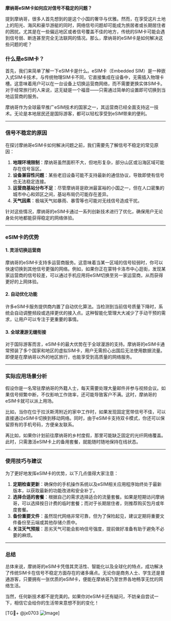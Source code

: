 **摩纳哥eSIM卡如何应对信号不稳定的问题？**

提到摩纳哥，很多人首先想到的是这个小国的奢华与优雅。然而，在享受这片土地上的阳光、海风和豪华游艇的同时，网络信号问题却可能成为旅居者或长期居住者的困扰。尤其是在一些偏远地区或者信号覆盖不佳的地方，传统的SIM卡可能会遇到信号弱、断连甚至完全无法联网的情况。那么，摩纳哥的eSIM卡是如何解决这些问题的呢？

### 什么是eSIM卡？

首先，我们来简单了解一下eSIM卡是什么。eSIM卡（Embedded SIM）是一种嵌入式SIM卡技术，与传统物理SIM卡不同，它直接集成在设备中，无需插入物理卡槽。这意味着用户可以在一台设备上切换运营商网络，而不需要更换实体SIM卡。对于经常旅行的人来说，这无疑是一个福音——只需通过简单的设置即可切换到当地运营商的服务。

摩纳哥作为全球最早推广eSIM技术的国家之一，其运营商已经全面支持这一技术。无论是本地居民还是国际游客，都可以轻松享受到eSIM带来的便利。

---

### 信号不稳定的原因

在探讨摩纳哥eSIM卡如何解决问题之前，我们需要先了解信号不稳定的常见原因：

1. **地理环境限制**：摩纳哥虽然面积不大，但地形复杂，部分山区或沿海区域可能存在信号盲区。
2. **设备兼容性问题**：某些老旧设备可能不支持最新的通信协议，导致即使有信号也无法稳定连接。
3. **运营商基站分布不足**：尽管摩纳哥是欧洲最富裕的小国之一，但在人口密集的城市中心和郊区之间，基站布局仍可能存在差异。
4. **天气因素**：极端天气如暴雨、暴雪等也可能对无线信号造成干扰。

针对这些情况，摩纳哥的eSIM卡通过一系列创新技术进行了优化，确保用户无论身处何地都能获得稳定的网络体验。

---

### eSIM卡的优势

#### 1. 灵活切换运营商
摩纳哥的eSIM卡支持多运营商服务。这意味着当某一区域的信号较弱时，你可以快速切换到其他信号更强的网络。例如，如果你正在蒙特卡洛市中心逛街，发现某家运营商的信号较差，可以通过手机应用将eSIM切换至另一家运营商，从而获得更好的上网体验。

#### 2. 自动优化功能
许多eSIM卡服务提供商内置了自动优化算法。当检测到当前信号质量下降时，系统会自动调整频段或选择更优的接入点。这种智能化管理大大减少了手动干预的需求，让用户可以专注于更重要的事情。

#### 3. 全球漫游无缝衔接
对于国际游客而言，eSIM卡的最大优势在于全球漫游的支持。摩纳哥的eSIM卡通常预装了多个国家和地区的虚拟SIM卡，用户无需担心出国后无法使用数据流量。即便是在摩纳哥以外的地区旅行，也能享受到高质量的网络服务。

---

### 实际应用场景分析

假设你是一名常驻摩纳哥的外籍人士，每天需要处理大量邮件并参与视频会议。如果信号频繁中断，不仅影响工作效率，还可能导致客户不满。这时，摩纳哥的eSIM卡就可以派上用场。

比如，当你在位于拉沃斯湾附近的家中工作时，如果发现固定宽带信号不佳，可以直接通过eSIM卡切换到移动网络。同时，由于eSIM卡支持双卡模式，你还可以保留原有的手机号码，方便亲友联系。

再比如，如果你计划前往摩纳哥的乡村度假，那里可能缺乏固定的光纤网络覆盖。此时，只需激活eSIM卡上的备用套餐，就能随时随地保持在线状态。

---

### 使用技巧与建议

为了更好地发挥eSIM卡的优势，以下几点值得大家注意：

1. **定期检查更新**：确保你的手机操作系统以及eSIM相关应用程序始终处于最新版本，以获取最新的功能改进和安全补丁。
2. **选择合适的套餐**：根据自己的需求选择适合的流量套餐。如果是短期访问摩纳哥，可以选择按日计费的临时套餐；而对于长期居住者，则推荐购买包月或年度套餐。
3. **备份重要文件**：虽然现代网络非常可靠，但为了保险起见，建议定期将重要文件备份至云端或其他存储介质中。
4. **关注天气预报**：恶劣天气可能会影响信号强度，提前做好准备有助于避免不必要的麻烦。

---

### 总结

总体来说，摩纳哥的eSIM卡凭借其灵活性、智能化以及全球化的特点，成功解决了传统SIM卡在信号不稳定方面存在的诸多痛点。无论你是商务人士、学生还是普通游客，只要拥有一张优质的eSIM卡，便能在摩纳哥乃至世界各地畅享无忧的网络生活。

当然，任何新技术都不是完美的。如果你对eSIM卡还有疑问，不妨亲自尝试一下，相信它会给你的生活带来意想不到的变化！

[TG💪+ @jx0703 ![Image](https://github.com/user-attachments/assets/dbca1d08-cadb-493c-b0ec-ad6f7a83f270)]